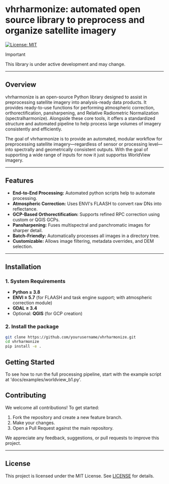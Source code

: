 # vhrharmonize: automated open source library to preprocess and organize satellite imagery

[![License: MIT](https://img.shields.io/badge/License-MIT-green)](#)

> [!IMPORTANT]
> This library is under active development and may change.


---

## Overview

vhrharmonize is an open-source Python library designed to assist in preprocessing satellite imagery into analysis-ready data products. It provides ready-to-use functions for performing atmospheric correction, orthorectification, pansharpening, and Relative Radiometric Normalization (spectralharmonize). Alongside these core tools, it offers a standardized structure and automated pipeline to help process large volumes of imagery consistently and efficiently.

The goal of vhrharmonize is to provide an automated, modular workflow for preprocessing satellite imagery—regardless of sensor or processing level—into spectrally and geometrically consistent outputs. With the goal of supporting a wide range of inputs for now it just supportss WorldView imagery.

---

## Features

- **End-to-End Processing:** Automated python scripts help to automate processing.
- **Atmospheric Correction:** Uses ENVI's FLAASH to convert raw DNs into reflectance.
- **GCP-Based Orthorectification:** Supports refined RPC correction using custom or QGIS GCPs.
- **Pansharpening:** Fuses multispectral and panchromatic images for sharper detail.
- **Batch-Friendly:** Automatically processes all images in a directory tree.
- **Customizable:** Allows image filtering, metadata overrides, and DEM selection.

---

## Installation

### 1. System Requirements

- **Python ≥ 3.8**
- **ENVI ≥ 5.7** (for FLAASH and task engine support; with atmospheric correction module)
- **GDAL ≥ 3.4**
- Optional: **QGIS** (for GCP creation)

### 2. Install the package

```bash
git clone https://github.com/yourusername/vhrharmonize.git
cd vhrharmonize
pip install -e .
```

## Getting Started

To see how to run the full processing pipeline, start with the example script at 'docs/examples/worldview_b1.py'.

## Contributing

We welcome all contributions! To get started:
1. Fork the repository and create a new feature branch.
2. Make your changes.
3. Open a Pull Request against the main repository.

We appreciate any feedback, suggestions, or pull requests to improve this project.

---

## License

This project is licensed under the MIT License. See [LICENSE](LICENSE.md) for details.